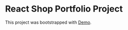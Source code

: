 # React Shop Portfolio Project

This project was bootstrapped with [Demo](https://Kondratiuk-Andrii.github.io/react-shop).
